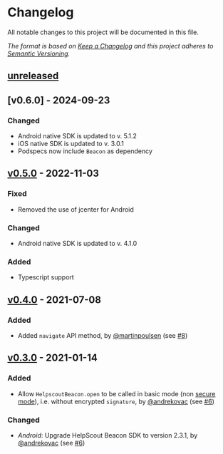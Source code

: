 # Changelog

All notable changes to this project will be documented in this file.

_The format is based on [Keep a Changelog](http://keepachangelog.com/) and this project adheres to [Semantic Versioning](http://semver.org/)._

## [unreleased]

## [v0.6.0] - 2024-09-23

### Changed

- Android native SDK is updated to v. 5.1.2
- iOS native SDK is updated to v. 3.0.1
- Podspecs now include `Beacon` as dependency

## [v0.5.0] - 2022-11-03

### Fixed

- Removed the use of jcenter for Android

### Changed

- Android native SDK is updated to v. 4.1.0

### Added

- Typescript support

## [v0.4.0] - 2021-07-08

### Added

- Added `navigate` API method, by [@martinpoulsen](https://github.com/martinpoulsen) (see [#8](https://github.com/Driversnote-Dev/react-native-helpscout-beacon/pull/8))

## [v0.3.0] - 2021-01-14

### Added

- Allow `HelpscoutBeacon.open` to be called in basic mode (non [secure mode](https://developer.helpscout.com/beacon-2/web/secure-mode/)), i.e. without encrypted `signature`, by [@andrekovac](https://github.com/andrekovac) (see [#6](https://github.com/Driversnote-Dev/react-native-helpscout-beacon/pull/6))

### Changed

- _Android_: Upgrade HelpScout Beacon SDK to version 2.3.1, by [@andrekovac](https://github.com/andrekovac) (see [#6](https://github.com/Driversnote-Dev/react-native-helpscout-beacon/pull/6))

[unreleased]: https://github.com/Driversnote-Dev/react-native-helpscout-beacon/compare/v0.5.0...master
[v0.5.0]: https://github.com/Driversnote-Dev/react-native-helpscout-beacon/compare/v0.4.0...v0.5.0
[v0.4.0]: https://github.com/Driversnote-Dev/react-native-helpscout-beacon/compare/v0.3.0...v0.4.0
[v0.3.0]: https://github.com/Driversnote-Dev/react-native-helpscout-beacon/compare/v0.2.2...v0.3.0
